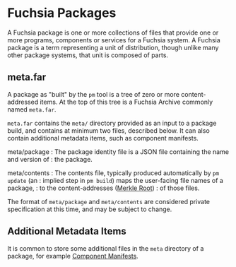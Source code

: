 # Fuchsia Packages

A Fuchsia package is one or more collections of files that provide one or more
programs, components or services for a Fuchsia system. A Fuchsia package is a
term representing a unit of distribution, though unlike many other package
systems, that unit is composed of parts.

## meta.far

A package as "built" by the `pm` tool is a tree of zero or more
content-addressed items. At the top of this tree is a Fuchsia Archive
commonly named `meta.far`.

`meta.far` contains the `meta/` directory provided as an input to a package
build, and contains at minimum two files, described below. It can also
contain additional metadata items, such as component manifests.

meta/package
: The package identity file is a JSON file containing the name and version of
: the package.

meta/contents
: The contents file, typically produced automatically by `pm update` (an
: implied step in `pm build`) maps the user-facing file names of a package,
: to the content-addresses ([Merkle Root](/docs/concepts/packages/merkleroot.md))
: of those files.

The format of `meta/package` and `meta/contents` are considered private
specification at this time, and may be subject to change.

## Additional Metadata Items

It is common to store some additional files in the `meta` directory of a
package, for example [Component Manifests](/docs/concepts/components/v1/component_manifests.md).
